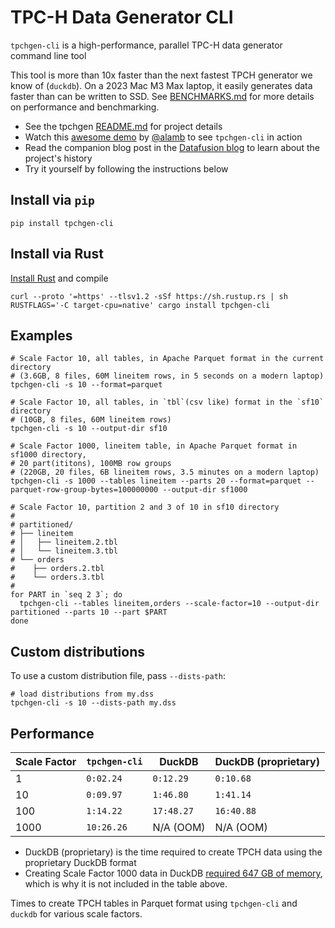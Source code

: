 # TPC-H Data Generator CLI

`tpchgen-cli` is a high-performance, parallel TPC-H data generator command line
tool

This tool is more than 10x faster than the next fastest TPCH generator we know
of (`duckdb`). On a 2023 Mac M3 Max laptop, it easily generates data faster than
can be written to SSD. See [BENCHMARKS.md] for more details on performance and
benchmarking.

[BENCHMARKS.md]: https://github.com/clflushopt/tpchgen-rs/blob/main/benchmarks/BENCHMARKS.md

* See the tpchgen [README.md](https://github.com/clflushopt/tpchgen-rs) for
project details
* Watch this [awesome demo](https://www.youtube.com/watch?v=UYIC57hlL14)  by
[@alamb](https://github.com/alamb) to see `tpchgen-cli` in action
* Read the companion blog post in the
[Datafusion
blog](https://datafusion.apache.org/blog/2025/04/10/fastest-tpch-generator/) to learn about the project's history
* Try it yourself by following the instructions below

## Install via `pip`

```shell
pip install tpchgen-cli
```

## Install via Rust

[Install Rust](https://www.rust-lang.org/tools/install) and compile

```shell
curl --proto '=https' --tlsv1.2 -sSf https://sh.rustup.rs | sh
RUSTFLAGS='-C target-cpu=native' cargo install tpchgen-cli
```

## Examples

```shell
# Scale Factor 10, all tables, in Apache Parquet format in the current directory
# (3.6GB, 8 files, 60M lineitem rows, in 5 seconds on a modern laptop)
tpchgen-cli -s 10 --format=parquet

# Scale Factor 10, all tables, in `tbl`(csv like) format in the `sf10` directory
# (10GB, 8 files, 60M lineitem rows)
tpchgen-cli -s 10 --output-dir sf10

# Scale Factor 1000, lineitem table, in Apache Parquet format in sf1000 directory, 
# 20 part(ititons), 100MB row groups
# (220GB, 20 files, 6B lineitem rows, 3.5 minutes on a modern laptop)
tpchgen-cli -s 1000 --tables lineitem --parts 20 --format=parquet --parquet-row-group-bytes=100000000 --output-dir sf1000

# Scale Factor 10, partition 2 and 3 of 10 in sf10 directory
#
# partitioned/
# ├── lineitem
# │   ├── lineitem.2.tbl
# │   └── lineitem.3.tbl
# └── orders
#    ├── orders.2.tbl
#    └── orders.3.tbl
#     
for PART in `seq 2 3`; do
  tpchgen-cli --tables lineitem,orders --scale-factor=10 --output-dir partitioned --parts 10 --part $PART
done
```

## Custom distributions

To use a custom distribution file, pass `--dists-path`:

```shell
# load distributions from my.dss
tpchgen-cli -s 10 --dists-path my.dss
```

## Performance

| Scale Factor | `tpchgen-cli` | DuckDB     | DuckDB (proprietary) |
| ------------ | ------------- | ---------- | -------------------- |
| 1            | `0:02.24`     | `0:12.29`  | `0:10.68`            |
| 10           | `0:09.97`     | `1:46.80`  | `1:41.14`            |
| 100          | `1:14.22`     | `17:48.27` | `16:40.88`           |
| 1000         | `10:26.26`    | N/A (OOM)  | N/A (OOM)            |

- DuckDB (proprietary) is the time required to create TPCH data using the
  proprietary DuckDB format
- Creating Scale Factor 1000 data in DuckDB [required 647 GB of memory](https://duckdb.org/docs/stable/extensions/tpch.html#resource-usage-of-the-data-generator),
  which is why it is not included in the table above.

Times to create TPCH tables in Parquet format using `tpchgen-cli` and `duckdb` for various scale factors.

